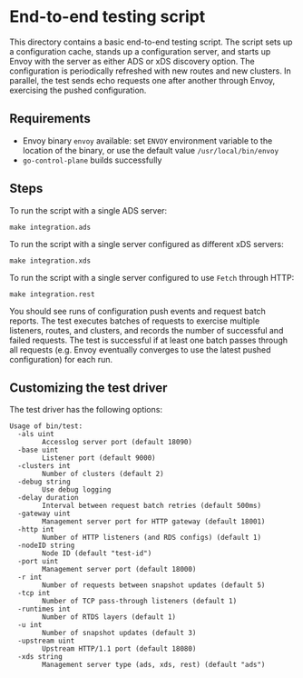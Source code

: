 # End-to-end testing script

This directory contains a basic end-to-end testing script.
The script sets up a configuration cache, stands up a configuration server,
and starts up Envoy with the server as either ADS or xDS discovery option. The
configuration is periodically refreshed with new routes and new clusters. In
parallel, the test sends echo requests one after another through Envoy,
exercising the pushed configuration.

## Requirements

* Envoy binary `envoy` available: set `ENVOY` environment variable to the
  location of the binary, or use the default value `/usr/local/bin/envoy`
* `go-control-plane` builds successfully

## Steps

To run the script with a single ADS server:

    make integration.ads

To run the script with a single server configured as different xDS servers:

    make integration.xds

To run the script with a single server configured to use `Fetch` through HTTP:

    make integration.rest

You should see runs of configuration push events and request batch reports. The
test executes batches of requests to exercise multiple listeners, routes, and
clusters, and records the number of successful and failed requests. The test is
successful if at least one batch passes through all requests (e.g. Envoy
eventually converges to use the latest pushed configuration) for each run.

## Customizing the test driver

The test driver has the following options:

```
Usage of bin/test:
  -als uint
    	Accesslog server port (default 18090)
  -base uint
    	Listener port (default 9000)
  -clusters int
    	Number of clusters (default 2)
  -debug string
    	Use debug logging
  -delay duration
    	Interval between request batch retries (default 500ms)
  -gateway uint
    	Management server port for HTTP gateway (default 18001)
  -http int
    	Number of HTTP listeners (and RDS configs) (default 1)
  -nodeID string
    	Node ID (default "test-id")
  -port uint
    	Management server port (default 18000)
  -r int
    	Number of requests between snapshot updates (default 5)
  -tcp int
    	Number of TCP pass-through listeners (default 1)
  -runtimes int
        Number of RTDS layers (default 1)
  -u int
    	Number of snapshot updates (default 3)
  -upstream uint
    	Upstream HTTP/1.1 port (default 18080)
  -xds string
    	Management server type (ads, xds, rest) (default "ads")
```
